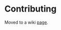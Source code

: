 Contributing
============

Moved to a wiki [page][wiki].

[wiki]: https://github.com/FreeWebOS/freewebos-portdev/wiki/Contributing

